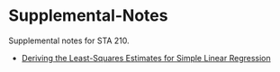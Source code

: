 # Supplemental-Notes

Supplemental notes for STA 210.

- [Deriving the Least-Squares Estimates for Simple Linear Regression](slr-derivations.pdf)